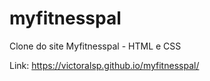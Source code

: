 # myfitnesspal
 Clone do site Myfitnesspal - HTML e CSS

Link: https://victoralsp.github.io/myfitnesspal/
